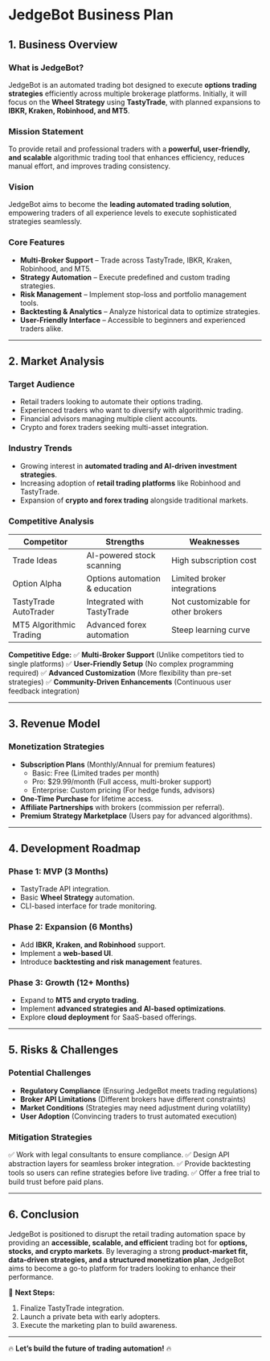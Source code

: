 # JedgeBot Business Plan

## **1. Business Overview**
### **What is JedgeBot?**
JedgeBot is an automated trading bot designed to execute **options trading strategies** efficiently across multiple brokerage platforms. Initially, it will focus on the **Wheel Strategy** using **TastyTrade**, with planned expansions to **IBKR, Kraken, Robinhood, and MT5**.

### **Mission Statement**
To provide retail and professional traders with a **powerful, user-friendly, and scalable** algorithmic trading tool that enhances efficiency, reduces manual effort, and improves trading consistency.

### **Vision**
JedgeBot aims to become the **leading automated trading solution**, empowering traders of all experience levels to execute sophisticated strategies seamlessly.

### **Core Features**
- **Multi-Broker Support** – Trade across TastyTrade, IBKR, Kraken, Robinhood, and MT5.
- **Strategy Automation** – Execute predefined and custom trading strategies.
- **Risk Management** – Implement stop-loss and portfolio management tools.
- **Backtesting & Analytics** – Analyze historical data to optimize strategies.
- **User-Friendly Interface** – Accessible to beginners and experienced traders alike.

---

## **2. Market Analysis**
### **Target Audience**
- Retail traders looking to automate their options trading.
- Experienced traders who want to diversify with algorithmic trading.
- Financial advisors managing multiple client accounts.
- Crypto and forex traders seeking multi-asset integration.

### **Industry Trends**
- Growing interest in **automated trading and AI-driven investment strategies**.
- Increasing adoption of **retail trading platforms** like Robinhood and TastyTrade.
- Expansion of **crypto and forex trading** alongside traditional markets.

### **Competitive Analysis**
| Competitor          | Strengths                               | Weaknesses                       |
|--------------------|---------------------------------|---------------------------------|
| Trade Ideas       | AI-powered stock scanning       | High subscription cost         |
| Option Alpha      | Options automation & education  | Limited broker integrations    |
| TastyTrade AutoTrader | Integrated with TastyTrade   | Not customizable for other brokers |
| MT5 Algorithmic Trading | Advanced forex automation | Steep learning curve          |

**Competitive Edge:**
✅ **Multi-Broker Support** (Unlike competitors tied to single platforms)
✅ **User-Friendly Setup** (No complex programming required)
✅ **Advanced Customization** (More flexibility than pre-set strategies)
✅ **Community-Driven Enhancements** (Continuous user feedback integration)

---

## **3. Revenue Model**
### **Monetization Strategies**
- **Subscription Plans** (Monthly/Annual for premium features)
  - Basic: Free (Limited trades per month)
  - Pro: $29.99/month (Full access, multi-broker support)
  - Enterprise: Custom pricing (For hedge funds, advisors)
- **One-Time Purchase** for lifetime access.
- **Affiliate Partnerships** with brokers (commission per referral).
- **Premium Strategy Marketplace** (Users pay for advanced algorithms).

---

## **4. Development Roadmap**
### **Phase 1: MVP (3 Months)**
- TastyTrade API integration.
- Basic **Wheel Strategy** automation.
- CLI-based interface for trade monitoring.

### **Phase 2: Expansion (6 Months)**
- Add **IBKR, Kraken, and Robinhood** support.
- Implement a **web-based UI**.
- Introduce **backtesting and risk management** features.

### **Phase 3: Growth (12+ Months)**
- Expand to **MT5 and crypto trading**.
- Implement **advanced strategies and AI-based optimizations**.
- Explore **cloud deployment** for SaaS-based offerings.

---

## **5. Risks & Challenges**
### **Potential Challenges**
- **Regulatory Compliance** (Ensuring JedgeBot meets trading regulations)
- **Broker API Limitations** (Different brokers have different constraints)
- **Market Conditions** (Strategies may need adjustment during volatility)
- **User Adoption** (Convincing traders to trust automated execution)

### **Mitigation Strategies**
✅ Work with legal consultants to ensure compliance.
✅ Design API abstraction layers for seamless broker integration.
✅ Provide backtesting tools so users can refine strategies before live trading.
✅ Offer a free trial to build trust before paid plans.

---

## **6. Conclusion**
JedgeBot is positioned to disrupt the retail trading automation space by providing an **accessible, scalable, and efficient** trading bot for **options, stocks, and crypto markets**. By leveraging a strong **product-market fit, data-driven strategies, and a structured monetization plan**, JedgeBot aims to become a go-to platform for traders looking to enhance their performance.

🚀 **Next Steps:**
1. Finalize TastyTrade integration.
2. Launch a private beta with early adopters.
3. Execute the marketing plan to build awareness.

---

🔥 **Let’s build the future of trading automation!** 🔥
